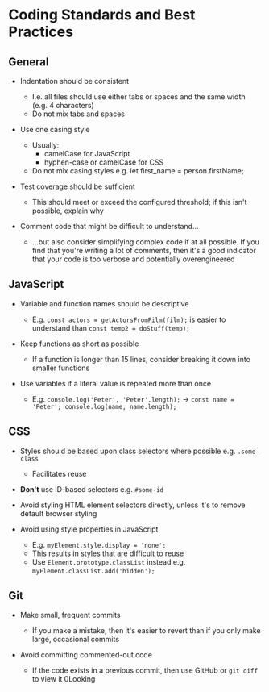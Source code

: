 # Coding Standards and Best Practices

## General

* Indentation should be consistent

  * I.e. all files should use either tabs or spaces and the same width (e.g. 4
    characters)
  * Do not mix tabs and spaces

* Use one casing style

  * Usually:
    * camelCase for JavaScript
    * hyphen-case or camelCase for CSS
  * Do not mix casing styles e.g. let first_name = person.firstName;

* Test coverage should be sufficient
  * This should meet or exceed the configured threshold; if this isn't possible,
    explain why
* Comment code that might be difficult to understand...
  * ...but also consider simplifying complex code if at all possible. If you
    find that you're writing a lot of comments, then it's a good indicator that
    your code is too verbose and potentially overengineered

## JavaScript

* Variable and function names should be descriptive

  * E.g. `const actors = getActorsFromFilm(film);` is easier to understand than
    `const temp2 = doStuff(temp);`

* Keep functions as short as possible

  * If a function is longer than 15 lines, consider breaking it down into
    smaller functions

* Use variables if a literal value is repeated more than once
  * E.g. `console.log('Peter', 'Peter'.length);` -> `const name = 'Peter';
    console.log(name, name.length);`

## CSS

* Styles should be based upon class selectors where possible e.g. `.some-class`

  * Facilitates reuse

* **Don't** use ID-based selectors e.g. `#some-id`
* Avoid styling HTML element selectors directly, unless it's to remove default
  browser styling

* Avoid using style properties in JavaScript
  * E.g. `myElement.style.display = 'none';`
  * This results in styles that are difficult to reuse
  * Use `Element.prototype.classList` instead e.g.
    `myElement.classList.add('hidden');`

## Git

* Make small, frequent commits

  * If you make a mistake, then it's easier to revert than if you only make
    large, occasional commits

* Avoid committing commented-out code
  * If the code exists in a previous commit, then use GitHub or `git diff` to
    view it 0Looking
